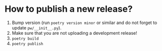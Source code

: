 How to publish a new release?
=============================

1. Bump version (run `poetry version minor` or similar and do not forget to update `pw/__init__.py`).
2. Make sure that you are not uploading a development release!
3. `poetry build`
4. `poetry publish`
